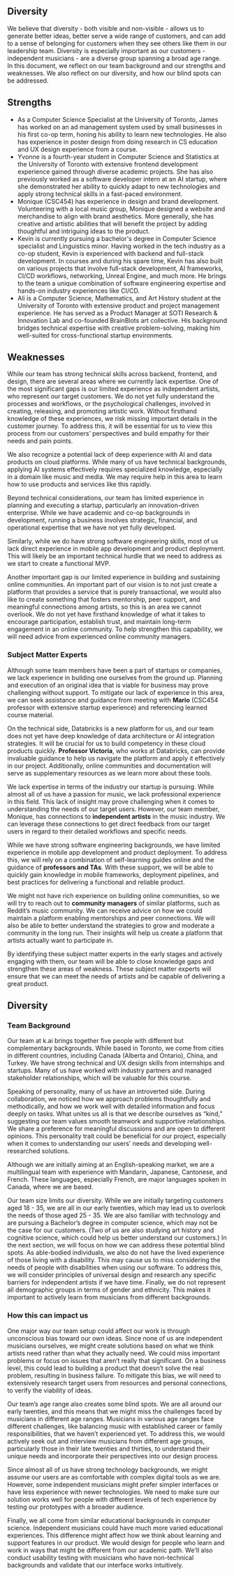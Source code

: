 Diversity
---

We believe that diversity - both visible and non-visible - allows us to generate better ideas, better serve a wide range of customers, and can add to a sense of belonging for customers when they see others like them in our leadership team. Diversity is especially important as our customers - independent musicians - are a diverse group spanning a broad age range. In this document, we reflect on our team background and our strengths and weaknesses. We also reflect on our diversity, and how our blind spots can be addressed.

## Strengths

- As a Computer Science Specialist at the University of Toronto, James has worked on an ad management system used by small businesses in his first co-op term, honing his ability to learn new technologies. He also has experience in poster design from doing research in CS education and UX design experience from a course.
- Yvonne is a fourth-year student in Computer Science and Statistics at the University of Toronto with extensive frontend development experience gained through diverse academic projects. She has also previously worked as a software developer intern at an AI startup, where she demonstrated her ability to quickly adapt to new technologies and apply strong technical skills in a fast-paced environment.
- Monique (CSC454) has experience in design and brand development. Volunteering with a local music group, Monique designed a website and merchandise to align with brand aesthetics. More generally, she has creative and artistic abilities that will benefit the project by adding thoughtful and intriguing ideas to the product.
- Kevin is currently pursuing a bachelor's degree in Computer Science specialist and Linguistics minor. Having worked in the tech industry as a co-op student, Kevin is experienced with backend and full-stack development. In courses and during his spare time, Kevin has also built on various projects that involve full-stack development, AI frameworks, CI/CD workflows, networking, Unreal Engine, and much more. He brings to the team a unique combination of software engineering expertise and hands-on industry experiences like CI/CD.
- Ali is a Computer Science, Mathematics, and Art History student at the University of Toronto with extensive product and project management experience. He has served as a Product Manager at SOTI Research & Innovation Lab and co-founded BrainBlots art collective. His background bridges technical expertise with creative problem-solving, making him well-suited for cross-functional startup environments.

## Weaknesses
While our team has strong technical skills across backend, frontend, and design, there are several areas where we currently lack expertise. One of the most significant gaps is our limited experience as independent artists, who represent our target customers. We do not yet fully understand the processes and workflows, or the psychological challenges, involved in creating, releasing, and promoting artistic work. Without firsthand knowledge of these experiences, we risk missing important details in the customer journey. To address this, it will be essential for us to view this process from our customers’ perspectives and build empathy for their needs and pain points.

We also recognize a potential lack of deep experience with AI and data products on cloud platforms. While many of us have technical backgrounds, applying AI systems effectively requires specialized knowledge, especially in a domain like music and media. We may require help in this area to learn how to use products and services like this rapidly.

Beyond technical considerations, our team has limited experience in planning and executing a startup, particularly an innovation-driven enterprise. While we have academic and co-op backgrounds in development, running a business involves strategic, financial, and operational expertise that we have not yet fully developed.

Similarly, while we do have strong software engineering skills, most of us lack direct experience in mobile app development and product deployment. This will likely be an important technical hurdle that we need to address as we start to create a functional MVP.

Another important gap is our limited experience in building and sustaining online communities. An important part of our vision is to not just create a platform that provides a service that is purely transactional, we would also like to create something that fosters mentorship, peer support, and meaningful connections among artists, so this is an area we cannot overlook. We do not yet have firsthand knowledge of what it takes to encourage participation, establish trust, and maintain long-term engagement in an online community. To help strengthen this capability, we will need advice from experienced online community managers.


### Subject Matter Experts

Although some team members have been a part of startups or companies, we lack experience in building one ourselves from the ground up. Planning and execution of an original idea that is viable for business may prove challenging without support. To mitigate our lack of experience in this area, we can seek assistance and guidance from meeting with **Mario** (CSC454 professor with extensive startup experience) and referencing learned course material.

On the technical side, Databricks is a new platform for us, and our team does not yet have deep knowledge of data architecture or AI integration strategies. It will be crucial for us to build competency in these cloud products quickly. **Professor Victoria**, who works at Databricks, can provide invaluable guidance to help us navigate the platform and apply it effectively in our project. Additionally, online communities and documentation will serve as supplementary resources as we learn more about these tools.

We lack expertise in terms of the industry our startup is pursuing. While almost all of us have a passion for music, we lack professional experience in this field. This lack of insight may prove challenging when it comes to understanding the needs of our target users. However, our team member, Monique, has connections to **independent artists** in the music industry. We can leverage these connections to get direct feedback from our target users in regard to their detailed workflows and specific needs. 

While we have strong software engineering backgrounds, we have limited experience in mobile app development and product deployment. To address this, we will rely on a combination of self-learning guides online and the guidance of **professors and TAs**. With these support, we will be able to quickly gain knowledge in mobile frameworks, deployment pipelines, and best practices for delivering a functional and reliable product.

We might not have rich experience on building online communities, so we will try to reach out to **community managers** of similar platforms, such as Reddit’s music community. We can receive advice on how we could maintain a platform enabling mentorships and peer connections. We will also be able to better understand the strategies to grow and moderate a community in the long run. Their insights will help us create a platform that artists actually want to participate in.

By identifying these subject matter experts in the early stages and actively engaging with them, our team will be able to close knowledge gaps and strengthen these areas of weakness. These subject matter experts will ensure that we can meet the needs of artists and be capable of delivering a great product.

## Diversity

### Team Background

Our team at k.ai brings together five people with different but complementary backgrounds. While based in Toronto, we come from cities in different countries, including Canada (Alberta and Ontario), China, and Turkey. We have strong technical and UX design skills from internships and startups. Many of us have worked with industry partners and managed stakeholder relationships, which will be valuable for this course.

Speaking of personality, many of us have an introverted side. During collaboration, we noticed how we approach problems thoughtfully and methodically, and how we work well with detailed information and focus deeply on tasks. What unites us all is that we describe ourselves as “kind,” suggesting our team values smooth teamwork and supportive relationships. We share a preference for meaningful discussions and are open to different opinions. This personality trait could be beneficial for our project, especially when it comes to understanding our users’ needs and developing well-researched solutions.

Although we are initially aiming at an English-speaking market, we are a multilingual team with experience with Mandarin, Japanese, Cantonese, and French. These languages, especially French, are major languages spoken in Canada, where we are based.

Our team size limits our diversity. While we are initially targeting customers aged 18 - 35, we are all in our early twenties, which may lead us to overlook the needs of those aged 25 - 35. We are also familiar with technology and are pursuing a Bachelor’s degree in computer science, which may not be the case for our customers. (Two of us are also studying art history and cognitive science, which could help us better understand our customers.) In the next section, we will focus on how we can address these potential blind spots. As able-bodied individuals, we also do not have the lived experience of those living with a disability. This may cause us to miss considering the needs of people with disabilities when using our software. To address this, we will consider principles of universal design and research any specific barriers for independent artists if we have time. Finally, we do not represent all demographic groups in terms of gender and ethnicity. This makes it important to actively learn from musicians from different backgrounds.

### How this can impact us

One major way our team setup could affect our work is through unconscious bias toward our own ideas. Since none of us are independent musicians ourselves, we might create solutions based on what we think artists need rather than what they actually need. We could miss important problems or focus on issues that aren’t really that significant. On a business level, this could lead to building a product that doesn’t solve the real problem, resulting in business failure. To mitigate this bias, we will need to extensively research target users from resources and personal connections, to verify the viability of ideas.

Our team’s age range also creates some blind spots. We are all around our early twenties, and this means that we might miss the challenges faced by musicians in different age ranges. Musicians in various age ranges face different challenges, like balancing music with established career or family responsibilities, that we haven’t experienced yet. To address this, we would actively seek out and interview musicians from different age groups, particularly those in their late twenties and thirties, to understand their unique needs and incorporate their perspectives into our design process.

Since almost all of us have strong technology backgrounds, we might assume our users are as comfortable with complex digital tools as we are. However, some independent musicians might prefer simpler interfaces or have less experience with newer technologies. We need to make sure our solution works well for people with different levels of tech experience by testing our prototypes with a broader audience.

Finally, we all come from similar educational backgrounds in computer science. Independent musicians could have much more varied educational experiences. This difference might affect how we think about learning and support features in our product. We would design for people who learn and work in ways that might be different from our academic path. We'll also conduct usability testing with musicians who have non-technical backgrounds and validate that our interface works intuitively.
